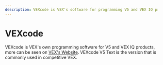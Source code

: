 ```yaml
---
description: VEXcode is VEX's software for programming V5 and VEX IQ products.
---
```


# VEXcode

VEXcode is VEX's own programming software for V5 and VEX IQ products, more can be seen on [VEX's Website](https://www.vexrobotics.com/vexedr/products/programming). VEXcode V5 Text is the version that is commonly used in competitive VEX.

